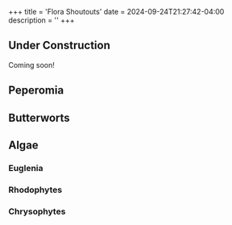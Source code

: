 +++
title = 'Flora Shoutouts'
date = 2024-09-24T21:27:42-04:00
description = ''
+++

## Under Construction

Coming soon!

## Peperomia

## Butterworts

## Algae

### Euglenia

### Rhodophytes

### Chrysophytes
